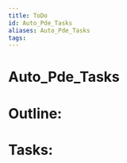 ```yaml
---
title: ToDo
id: Auto_Pde_Tasks
aliases: Auto_Pde_Tasks
tags:
---
```


# Auto_Pde_Tasks

# Outline:


# Tasks: